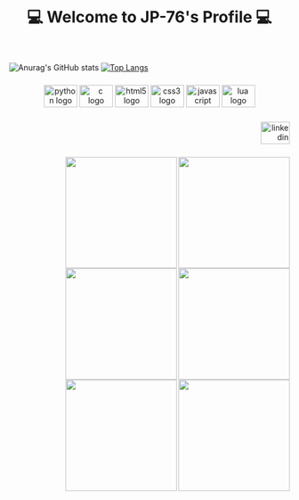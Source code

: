 <h1 align="center">💻 Welcome to JP-76's Profile 💻</h1>

###

<br clear="both">

![Anurag's GitHub stats](https://github-readme-stats.vercel.app/api?username=JP-76&show_icons=true&theme=transparent)
[![Top Langs](https://github-readme-stats.vercel.app/api/top-langs/?username=JP-76&layout=compact)](https://github.com/anuraghazra/github-readme-stats)


###

<div align="center">
  <img src="https://cdn.jsdelivr.net/gh/devicons/devicon/icons/python/python-original.svg" height="40" width="60" alt="python logo"  />
  <img src="https://cdn.jsdelivr.net/gh/devicons/devicon/icons/c/c-original.svg" height="40" width="60" alt="c logo"  />
  <img src="https://cdn.jsdelivr.net/gh/devicons/devicon/icons/html5/html5-original.svg" height="40" width="60" alt="html5 logo"  />
  <img src="https://cdn.jsdelivr.net/gh/devicons/devicon/icons/css3/css3-original.svg" height="40" width="60" alt="css3 logo"  />
  <img src="https://cdn.jsdelivr.net/gh/devicons/devicon/icons/javascript/javascript-original.svg" height="40" width="60" alt="javascript logo"  />
  <img src="https://cdn.jsdelivr.net/gh/devicons/devicon/icons/lua/lua-original.svg" height="40" width="60" alt="lua logo"  />
</div>

###

<div align="right">
  <a href="https://www.linkedin.com/in/joão-pedro-spinassé-viana-a62543239/" target="_blank">
    <img src="https://raw.githubusercontent.com/maurodesouza/profile-readme-generator/master/src/assets/icons/social/linkedin/default.svg" width="52" height="40" alt="linkedin logo"  />
  </a>
</div>

###

<img align="right" height="200" src="https://media.discordapp.net/attachments/596772341594193933/1084487285044686908/kirbeee.gif"  />

###

<img align="right" height="200" src="https://media.discordapp.net/attachments/596772341594193933/1084487285044686908/kirbeee.gif"  />

###

<img align="right" height="200" src="https://media.discordapp.net/attachments/596772341594193933/1084487285044686908/kirbeee.gif"  />

###

<img align="right" height="200" src="https://media.discordapp.net/attachments/596772341594193933/1084487285044686908/kirbeee.gif"  />

###

<img align="right" height="200" src="https://media.discordapp.net/attachments/596772341594193933/1084487285044686908/kirbeee.gif"  />

###

<img align="right" height="200" src="https://media.discordapp.net/attachments/596772341594193933/1084487285044686908/kirbeee.gif"  />

###
